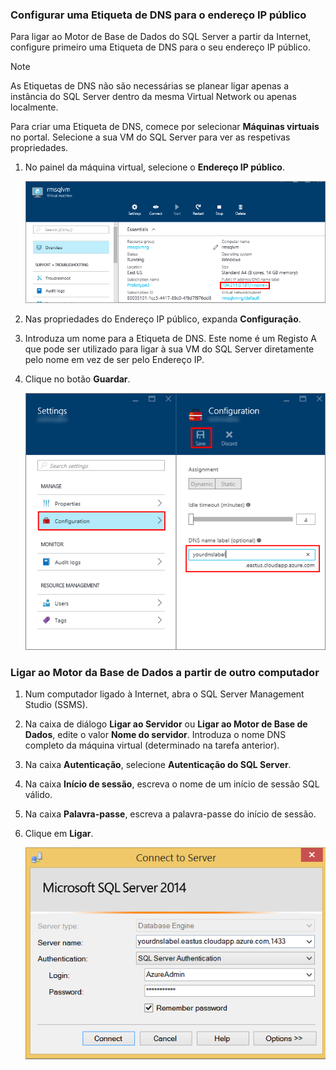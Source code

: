 ### Configurar uma Etiqueta de DNS para o endereço IP público
Para ligar ao Motor de Base de Dados do SQL Server a partir da Internet, configure primeiro uma Etiqueta de DNS para o seu endereço IP público.

> [!NOTE]
> As Etiquetas de DNS não são necessárias se planear ligar apenas a instância do SQL Server dentro da mesma Virtual Network ou apenas localmente.
> 
> 

Para criar uma Etiqueta de DNS, comece por selecionar **Máquinas virtuais** no portal. Selecione a sua VM do SQL Server para ver as respetivas propriedades.

1. No painel da máquina virtual, selecione o **Endereço IP público**.
   
    ![endereço IP público.](./media/virtual-machines-sql-server-connection-steps/rm-public-ip-address.png)
2. Nas propriedades do Endereço IP público, expanda **Configuração**.
3. Introduza um nome para a Etiqueta de DNS. Este nome é um Registo A que pode ser utilizado para ligar à sua VM do SQL Server diretamente pelo nome em vez de ser pelo Endereço IP.
4. Clique no botão **Guardar**.
   
    ![etiqueta de DNS](./media/virtual-machines-sql-server-connection-steps/rm-dns-label.png)

### Ligar ao Motor da Base de Dados a partir de outro computador
1. Num computador ligado à Internet, abra o SQL Server Management Studio (SSMS).
2. Na caixa de diálogo **Ligar ao Servidor** ou **Ligar ao Motor de Base de Dados**, edite o valor **Nome do servidor**. Introduza o nome DNS completo da máquina virtual (determinado na tarefa anterior).
3. Na caixa **Autenticação**, selecione **Autenticação do SQL Server**.
4. Na caixa **Início de sessão**, escreva o nome de um início de sessão SQL válido.
5. Na caixa **Palavra-passe**, escreva a palavra-passe do início de sessão.
6. Clique em **Ligar**.
   
    ![ligação SSMS](./media/virtual-machines-sql-server-connection-steps/rm-ssms-connect.png)

<!--HONumber=Sep16_HO3-->


